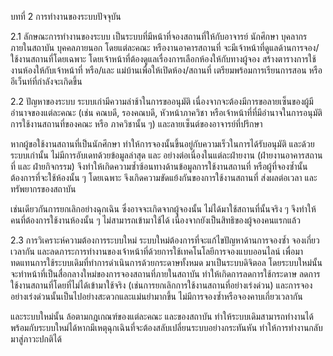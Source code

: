 บทที่ 2 การทำงานของระบบปัจจุบัน

2.1 ลักษณะการทำงานของระบบ
เป็นระบบที่มีหน้าที่จองสถานที่ให้กับอาจารย์ นักศึกษา บุคลากรภายในสถาบัน บุคคลภายนอก โดยแต่ละคณะ หรืองานอาคารสถานที่ จะมีเจ้าหน้าที่ดูแลด้านการจอง/ใช้งานสถานที่โดยเฉพาะ โดยเจ้าหน้าที่ต้องดูแลเรื่องการเลือกห้องให้กับทางผู้จอง สร้างตารางการใช้งานห้องให้กับเจ้าหน้าที่ หรือ/และ แม่บ้านเพื่อให้เปิดห้อง/สถานที่ เตรียมพร้อมการเรียนการสอน หรือ อีเว็นท์ที่กำลังจะเกิดขึ้น

2.2 ปัญหาของระบบ
ระบบเก่ามีความล่าช้าในการขออนุมัติ เนื่องจากจะต้องมีการขอลายเซ็นของผู้มีอำนาจของแต่ละคณะ (เช่น คณบดี, รองคณบดี, หัวหน้าภาควิชา หรือเจ้าหน้าที่ที่มีอำนาจในการอนุมัติการใช้งานสถานที่ของคณะ หรือ ภาควิชานั้น ๆ) และลายเซ็นต์ของอาจารย์ที่ปรึกษา

หากผู้ขอใช้งานสถานที่เป็นนักศึกษา ทำให้การจองนั้นขึ้นอยู่กับความเร็วในการได้รับอนุมัติ
และด้วยระบบเก่านั้น ไม่มีการอับเดทด้วยข้อมูลล่าสุด และ อย่างต่อเนื่องในแต่ละฝ่ายงาน (ฝ่ายงานอาคารสถานที่ และ ฝ่ายกิจกรรม) จึงทำให้เกิดความซ้ำซ้อนทางด้านข้อมูลการใช้งานสถานที่ หรือผู้ที่จองซ้ำนั้น ต้องการที่จะใช้ห้องนั้น ๆ โดยเฉพาะ จึงเกิดความขัดแย้งกันของการใช้งานสถานที่ ส่งผลต่อเวลา และ ทรัพยากรของสถาบัน

เช่นเดียวกันการยกเลิกอย่างฉุกเฉิน ซึ่งอาจจะเกิดจากผู้จองนั้น ไม่ได้มาใช้สถานที่นั้นจริง ๆ จึงทำให้คนที่ต้องการใช้งานห้องนั้น ๆ ไม่สามารถเข้ามาใช้ได้ เนื่องจากยังเป็นสิทธิของผู้จองคนแรกแล้ว

2.3 การวิเคราะห์ความต้องการระบบใหม่
	ระบบใหม่ต้องการที่จะแก้ไขปัญหาด้านการจองซ้ำ จองเกี่ยวเวลากัน และลดภาระการทำงานของเจ้าหน้าที่ด้วยการใช้เทคโนโลยีการจองแบบออนไลน์ เพื่อมาทดแทนการใช้ระบบเดิมที่ทำการดำเนินการด้วยกระดาษทั้งหมด มาเป็นระบบดิจิตอล
	โดยระบบใหม่นั้น จะทำหน้าที่เป็นสื่อกลางใหม่ของการจองสถานที่ภายในสถาบัน ทำให้เกิดการลดการใช้กระดาษ ลดการใช้งานสถานที่โดยที่ไม่ได้เข้ามาใช้จริง (เช่นการยกเลิกการใช้งานสถานที่อย่างเร่งด่วน) และการจองอย่างเร่งด่วนนั้นเป็นไปอย่างสะดวกและแม่นยำมากขึ้น ไม่มีการจองซ้ำหรือจองคาบเกี่ยวเวลากัน

และระบบใหม่นั้น ล้อตามกฎเกณฑ์ของแต่ละคณะ และของสถาบัน ทำให้ระบบเดิมสามารถทำงานได้พร้อมกับระบบใหม่ได้หากมีเหตุฉุกเฉินที่จะต้องสลับเปลี่ยนระบบอย่างกระทันหัน ทำให้การทำงานกลับมาสู่ภาวะปกติได้
